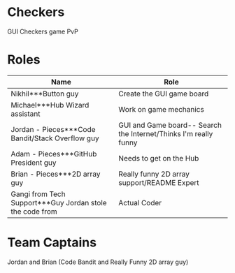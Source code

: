 Checkers
========

GUI Checkers game PvP

Roles
=====

| Name | Role  |
| ------------- | ----------- |
| Nikhil***Button guy | Create the GUI game board|
| Michael***Hub Wizard assistant| Work on game mechanics     |
| Jordan - Pieces***Code Bandit/Stack Overflow guy| GUI and Game board-- Search the Internet/Thinks I'm really funny       |
| Adam - Pieces***GitHub President guy| Needs to get on the Hub     |
| Brian - Pieces***2D array guy | Really funny 2D array support/README Expert        |
| Gangi from Tech Support***Guy Jordan stole the code from|Actual Coder   |



Team Captains 
===============
Jordan and Brian (Code Bandit and Really Funny 2D array guy)
